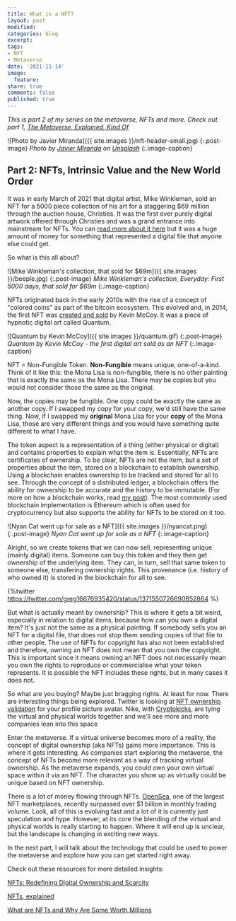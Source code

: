 ```yaml
---
title: What is a NFT?
layout: post
modified: 
categories: blog
excerpt: 
tags:
- NFT
- Metaverse
date: '2021-11-14'
image:
  feature: 
share: true
comments: false
published: true
---
```


*This is part 2 of my series on the metaverse, NFTs and more. Check out part 1, [The Metaverse, Explained, Kind Of](https://www.johndehavilland.com/blog/2021/10/27/metaverse-explained.html)*

![Photo by Javier Miranda]({{ site.images }}/nft-header-small.jpg)
{:.post-image}
*Photo by <a href="https://unsplash.com/@nuvaproductions?utm_source=unsplash&utm_medium=referral&utm_content=creditCopyText">Javier Miranda</a> on <a href="https://unsplash.com/s/photos/digital-art?utm_source=unsplash&utm_medium=referral&utm_content=creditCopyText">Unsplash</a>*
{:.image-caption}

## Part 2: NFTs, Intrinsic Value and the New World Order

It was in early March of 2021 that digital artist, Mike Winkleman, sold an NFT for a 5000 piece collection of his art for a staggering $69 million through the auction house, Christies. It was the first ever purely digital artwork offered through Christies and was a grand entrance into mainstream for NFTs. You can [read more about it here](https://www.christies.com/features/Monumental-collage-by-Beeple-is-first-purely-digital-artwork-NFT-to-come-to-auction-11510-7.aspx) but it was a huge amount of money for something that represented a digital file that anyone else could get. 

So what is this all about?
<!--more-->

![Mike Winkleman's collection, that sold for $69m]({{ site.images }}/beeple.jpg)
{:.post-image}
*Mike Winkleman's collection, Everyday: First 5000 days, that sold for $69m*
{:.image-caption}

NFTs originated back in the early 2010s with the rise of a concept of "colored coins" as part of the bitcoin ecosystem. This evolved and, in 2014, the first NFT was [created and sold](https://www.sothebys.com/en/buy/auction/2021/natively-digital-a-curated-nft-sale-2/quantum) by Kevin McCoy. It was a piece of hypnotic digital art called Quantum.

![Quantum by Kevin McCoy]({{ site.images }}/quantum.gif)
{:.post-image}
*Quantum by Kevin McCoy - the first digital art sold as an NFT*
{:.image-caption}

NFT = Non-Fungible Token. **Non-Fungible** means unique, one-of-a-kind. Think of it like this: the Mona Lisa is non-fungible, there is no other painting that is exactly the same as the Mona Lisa. There may be copies but you would not consider those the same as the original. 

Now, the copies may be fungible. One copy could be exactly the same as another copy. If I swapped my copy for your copy, we'd still have the same thing. Now, if I swapped my **original** Mona Lisa for your **copy** of the Mona Lisa, those are very different things and you would have something quite different to what I have.

The token aspect is a representation of a thing (either physical or digital) and contains properties to explain what the item is. Essentially, NFTs are certificates of ownership. To be clear, NFTs are not the item, but a set of properties about the item, stored on a blockchain to establish ownership. Using a blockchain enables ownership to be tracked and stored for all to see. Through the concept of a distributed ledger, a blockchain offers the ability for ownership to be accurate and the history to be immutable. (For more on how a blockchain works, read [my post](https://www.johndehavilland.com/blog/2018/03/16/blockchain-explained-simply.html)). The most commonly used blockchain implementation is Ethereum which is often used for cryptocurrency but also supports the ability for NFTs to be stored on it too.

![Nyan Cat went up for sale as a NFT]({{ site.images }}/nyancat.png)
{:.post-image}
*Nyan Cat went up for sale as a NFT*
{:.image-caption}

Alright, so we create tokens that we can now sell, representing unique (mainly digital) items. Someone can buy this token and they then get ownership of the underlying item. They can, in turn, sell that same token to someone else, transfering ownership rights. This provenance (i.e. history of who owned it) is stored in the blockchain for all to see. 

{%twitter https://twitter.com/greg16676935420/status/1371550726690852864 %}

But what is actually meant by ownership? This is where it gets a bit weird, especially in relation to digital items, because how can you own a digital item? It's just not the same as a physical painting. If somebody sells you an NFT for a digital file, that does not stop them sending copies of that file to other people. The use of NFTs for copyright has also not been established and therefore, owning an NFT does not mean that you own the copyright. This is important since it means owning an NFT does not necessarily mean you own the rights to reproduce or commercialise what your token represents. It is possible the NFT includes these rights, but in many cases it does not.

So what are you buying? Maybe just bragging rights. At least for now. There are interesting things being explored. Twitter is looking at [NFT ownership validation](https://www.socialmediatoday.com/news/twitter-shares-first-look-at-coming-nft-integration-for-profile-images/607425/) for your profile picture avatar. Nike, with [Cryptokicks](https://thenextweb.com/news/nike-blockchain-sneakers-cryptokick-patent), are tying the virtual and physical worlds together and we'll see more and more companies lean into this space

Enter the metaverse. If a virtual universe becomes more of a reality, the concept of digital ownership (aka NFTs) gains more importance. This is where it gets interesting. As companies start exploring the metaverse, the concept of NFTs become more relevant as a way of tracking virtual ownership. As the metaverse expands, you could own your own virtual space within it via an NFT. The character you show up as virtually could be unique based on NFT ownership. 

There is a lot of money flowing through NFTs. [OpenSea](https://opensea.io/), one of the largest NFT marketplaces, recently surpassed over $1 billion in monthly trading volume. Look, all of this is evolving fast and a lot of it is currently just speculation and hype. However, at its core the blending of the virtual and physical worlds is really starting to happen. Where it will end up is unclear, but the landscape is changing in exciting new ways.

In the next part, I will talk about the technology that could be used to power the metaverse and explore how you can get started right away.

Check out these resources for more detailed insights:

[NFTs: Redefining Digital Ownership and Scarcity](https://www.sothebys.com/en/articles/nfts-redefining-digital-ownership-and-scarcity)

[NFTs, explained](https://www.theverge.com/22310188/nft-explainer-what-is-blockchain-crypto-art-faq)

[What are NFTs and Why Are Some Worth Millions](https://www.bbc.com/news/technology-56371912)



